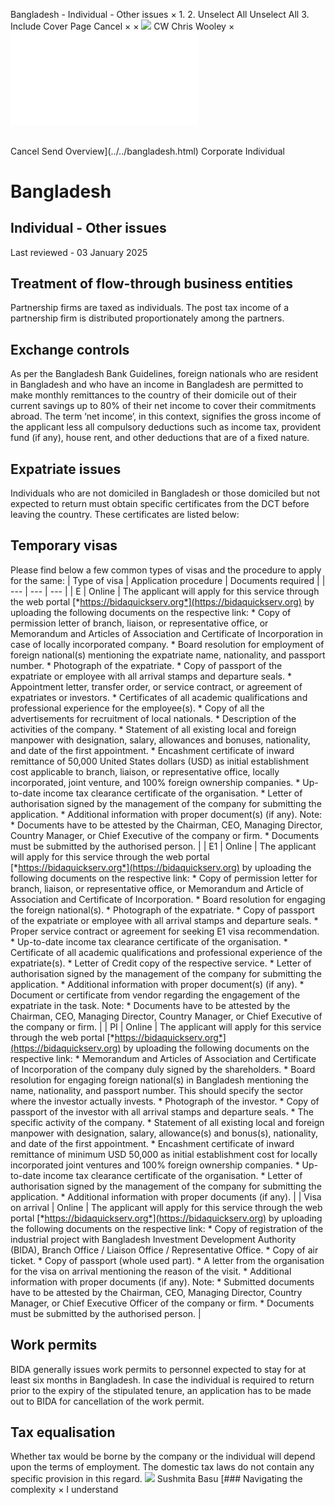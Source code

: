 Bangladesh - Individual - Other issues
×
1.
2.
Unselect All
Unselect All
3.
Include Cover Page
Cancel
×
×
![](../../-/media/world-wide-tax-summaries/attachments/global---chris-wooley.ashx%3Frev=ac5e5f3223b34096b1afc2a6009c7320&revision=ac5e5f32-23b3-4096-b1af-c2a6009c7320&hash=859B7ADC84DC2CBEC9760E9E6EE7DE6D0A8BFCDF)
CW
Chris Wooley
×
![](other-issues.html)
######
Cancel
Send
Overview](../../bangladesh.html)
Corporate
Individual
# Bangladesh
## Individual - Other issues
Last reviewed - 03 January 2025
## Treatment of flow-through business entities
Partnership firms are taxed as individuals. The post tax income of a partnership firm is distributed proportionately among the partners.
## Exchange controls
As per the Bangladesh Bank Guidelines, foreign nationals who are resident in Bangladesh and who have an income in Bangladesh are permitted to make monthly remittances to the country of their domicile out of their current savings up to 80% of their net income to cover their commitments abroad. The term ‘net income’, in this context, signifies the gross income of the applicant less all compulsory deductions such as income tax, provident fund (if any), house rent, and other deductions that are of a fixed nature.
## Expatriate issues
Individuals who are not domiciled in Bangladesh or those domiciled but not expected to return must obtain specific certificates from the DCT before leaving the country. These certificates are listed below:
## Temporary visas
Please find below a few common types of visas and the procedure to apply for the same:
| Type of visa | Application procedure | Documents required |
| --- | --- | --- |
| E | Online | The applicant will apply for this service through the web portal [*https://bidaquickserv.org*](https://bidaquickserv.org) by uploading the following documents on the respective link:  * Copy of permission letter of branch, liaison, or representative office, or Memorandum and Articles of Association and Certificate of Incorporation in case of locally incorporated company. * Board resolution for employment of foreign national(s) mentioning the expatriate name, nationality, and passport number. * Photograph of the expatriate. * Copy of passport of the expatriate or employee with all arrival stamps and departure seals. * Appointment letter, transfer order, or service contract, or agreement of expatriates or investors. * Certificates of all academic qualifications and professional experience for the employee(s). * Copy of all the advertisements for recruitment of local nationals. * Description of the activities of the company. * Statement of all existing local and foreign manpower with designation, salary, allowances and bonuses, nationality, and date of the first appointment. * Encashment certificate of inward remittance of 50,000 United States dollars (USD) as initial establishment cost applicable to branch, liaison, or representative office, locally incorporated, joint venture, and 100% foreign ownership companies. * Up-to-date income tax clearance certificate of the organisation. * Letter of authorisation signed by the management of the company for submitting the application. * Additional information with proper document(s) (if any).   Note:   * Documents have to be attested by the Chairman, CEO, Managing Director, Country Manager, or Chief Executive of the company or firm. * Documents must be submitted by the authorised person. |
| E1 | Online | The applicant will apply for this service through the web portal [*https://bidaquickserv.org*](https://bidaquickserv.org) by uploading the following documents on the respective link:  * Copy of permission letter for branch, liaison, or representative office, or Memorandum and Article of Association and Certificate of Incorporation. * Board resolution for engaging the foreign national(s). * Photograph of the expatriate. * Copy of passport of the expatriate or employee with all arrival stamps and departure seals. * Proper service contract or agreement for seeking E1 visa recommendation. * Up-to-date income tax clearance certificate of the organisation. * Certificate of all academic qualifications and professional experience of the expatriate(s). * Letter of Credit copy of the respective service. * Letter of authorisation signed by the management of the company for submitting the application. * Additional information with proper document(s) (if any). * Document or certificate from vendor regarding the engagement of the expatriate in the task.   Note:   * Documents have to be attested by the Chairman, CEO, Managing Director, Country Manager, or Chief Executive of the company or firm. |
| PI | Online | The applicant will apply for this service through the web portal [*https://bidaquickserv.org*](https://bidaquickserv.org) by uploading the following documents on the respective link:  * Memorandum and Articles of Association and Certificate of Incorporation of the company duly signed by the shareholders. * Board resolution for engaging foreign national(s) in Bangladesh mentioning the name, nationality, and passport number. This should specify the sector where the investor actually invests. * Photograph of the investor. * Copy of passport of the investor with all arrival stamps and departure seals. * The specific activity of the company. * Statement of all existing local and foreign manpower with designation, salary, allowance(s) and bonus(s), nationality, and date of the first appointment. * Encashment certificate of inward remittance of minimum USD 50,000 as initial establishment cost for locally incorporated joint ventures and 100% foreign ownership companies. * Up-to-date income tax clearance certificate of the organisation. * Letter of authorisation signed by the management of the company for submitting the application. * Additional information with proper documents (if any). |
| Visa on arrival | Online | The applicant will apply for this service through the web portal [*https://bidaquickserv.org*](https://bidaquickserv.org) by uploading the following documents on the respective link:  * Copy of registration of the industrial project with Bangladesh Investment Development Authority (BIDA), Branch Office / Liaison Office / Representative Office. * Copy of air ticket. * Copy of passport (whole used part). * A letter from the organisation for the visa on arrival mentioning the reason of the visit. * Additional information with proper documents (if any).   Note:   * Submitted documents have to be attested by the Chairman, CEO, Managing Director, Country Manager, or Chief Executive Officer of the company or firm. * Documents must be submitted by the authorised person. |
## Work permits
BIDA generally issues work permits to personnel expected to stay for at least six months in Bangladesh. In case the individual is required to return prior to the expiry of the stipulated tenure, an application has to be made out to BIDA for cancellation of the work permit.
## Tax equalisation
Whether tax would be borne by the company or the individual will depend upon the terms of employment. The domestic tax laws do not contain any specific provision in this regard.
![](../../-/media/world-wide-tax-summaries/bangladeshsushmita-basubangladesh--sushmita-basujpg20250113114214915.ashx%3Frev=de922f0a89ef4d1298e694d51cdefed9&revision=de922f0a-89ef-4d12-98e6-94d51cdefed9&hash=262C39843AED138AABF1E53E9460F30F4A2C8A92)
Sushmita Basu
[### Navigating the complexity
×
I understand